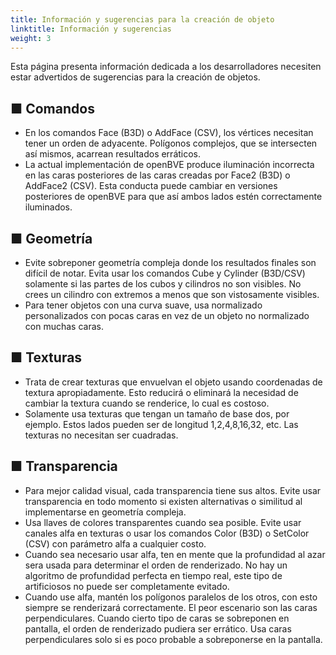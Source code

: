 ```yaml
---
title: Información y sugerencias para la creación de objeto
linktitle: Información y sugerencias
weight: 3
---
```


Esta página presenta información dedicada a los desarrolladores necesiten estar advertidos de sugerencias para la creación de objetos.

## ■ Comandos

- En los comandos Face (B3D) o AddFace (CSV), los vértices necesitan tener un orden de adyacente. Polígonos complejos, que se intersecten así mismos, acarrean resultados erráticos.
- La actual implementación de openBVE produce iluminación incorrecta en las caras posteriores de las caras creadas por Face2 (B3D) o AddFace2 (CSV). Esta conducta puede cambiar en versiones posteriores de openBVE para que así ambos lados estén correctamente iluminados.

## ■ Geometría

- Evite sobreponer geometría compleja donde los resultados finales son difícil de notar. Evita usar los comandos Cube y Cylinder (B3D/CSV) solamente si las partes de los cubos y cilindros no son visibles. No crees un cilindro con extremos a menos que son vistosamente visibles.
- Para tener objetos con una curva suave, usa normalizado personalizados con pocas caras en vez de un objeto no normalizado con muchas caras.

## ■ Texturas

- Trata de crear texturas que envuelvan el objeto usando coordenadas de textura apropiadamente. Esto reducirá o eliminará la necesidad de cambiar la textura cuando se renderice, lo cual es costoso.
- Solamente usa texturas que tengan un tamaño de base dos, por ejemplo. Estos lados pueden ser de longitud 1,2,4,8,16,32, etc. Las texturas no necesitan ser cuadradas.

## ■ Transparencia

- Para mejor calidad visual, cada transparencia tiene sus altos. Evite usar transparencia en todo momento si existen alternativas o similitud al implementarse en geometría compleja.
- Usa llaves de colores transparentes cuando sea posible. Evite usar canales alfa en texturas o usar los comandos Color (B3D) o SetColor (CSV) con parámetro alfa a cualquier costo.
- Cuando sea necesario usar alfa, ten en mente que la profundidad al azar sera usada para determinar el orden de renderizado. No hay un algoritmo de   profundidad perfecta en tiempo real, este tipo de artificiosos no puede ser completamente evitado.
- Cuando use alfa, mantén los polígonos paralelos de los otros, con esto siempre se renderizará correctamente. El peor escenario son las caras perpendiculares. Cuando cierto tipo de caras se sobreponen en pantalla, el orden de renderizado pudiera ser errático. Usa caras perpendiculares solo si es poco probable a sobreponerse en la pantalla.